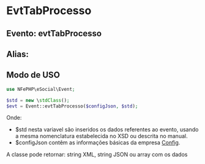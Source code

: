 # EvtTabProcesso

## Evento: evtTabProcesso

## Alias: 


## Modo de USO

```php
use NFePHP\eSocial\Event;

$std = new \stdClass();
$evt = Event::evtTabProcesso($configJson, $std);
```

Onde:
- $std nesta variavel são inseridos os dados referentes ao evento, usando a mesma nomenclatura estabelecida no XSD ou descrita no manual.
- $configJson contêm as informações básicas da empresa [Config](Config.md).

A classe pode retornar: string XML, string JSON ou array com os dados
